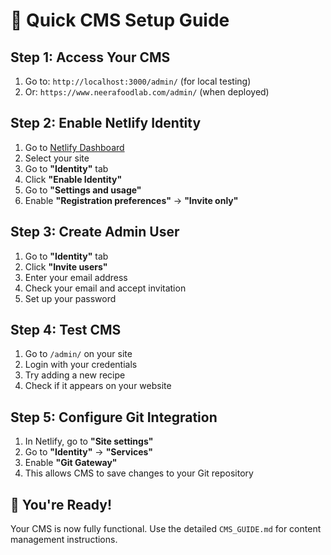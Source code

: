 # 🚀 Quick CMS Setup Guide

## **Step 1: Access Your CMS**
1. Go to: `http://localhost:3000/admin/` (for local testing)
2. Or: `https://www.neerafoodlab.com/admin/` (when deployed)

## **Step 2: Enable Netlify Identity**
1. Go to [Netlify Dashboard](https://app.netlify.com)
2. Select your site
3. Go to **"Identity"** tab
4. Click **"Enable Identity"**
5. Go to **"Settings and usage"**
6. Enable **"Registration preferences"** → **"Invite only"**

## **Step 3: Create Admin User**
1. Go to **"Identity"** tab
2. Click **"Invite users"**
3. Enter your email address
4. Check your email and accept invitation
5. Set up your password

## **Step 4: Test CMS**
1. Go to `/admin/` on your site
2. Login with your credentials
3. Try adding a new recipe
4. Check if it appears on your website

## **Step 5: Configure Git Integration**
1. In Netlify, go to **"Site settings"**
2. Go to **"Identity"** → **"Services"**
3. Enable **"Git Gateway"**
4. This allows CMS to save changes to your Git repository

## **🎉 You're Ready!**
Your CMS is now fully functional. Use the detailed `CMS_GUIDE.md` for content management instructions.
